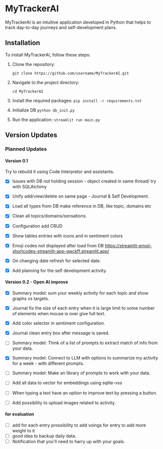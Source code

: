 # MyTrackerAI

MyTrackerAI is an intuitive application developed in Python that helps to track day-to-day journeys and self-development plans. 

## Installation

To install MyTrackerAI, follow these steps:

1. Clone the repository: 
   
   `git clone https://github.com/username/MyTrackerAI.git`

2. Navigate to the project directory: 

   `cd MyTrackerAI`

3. Install the required packages: 
   `pip install -r requirements.txt`

4. Initialize DB
   `python db_init.py`

5. Run the application: 
   `streamlit run main.py`

## Version Updates

### Planned Updates

#### Version 0.1
Try to rebuild it using Code Interpretor and assistants. 
- [X] Issues with DB not holding session - object created in same thread/ try with SQLAlchimy
- [X] Unify add/view/delete on same page - Journal & Self Development. 
- [X] Load all types from DB make reference in DB, like topic, domains etc
- [X] Clean all topics/domains/sensations. 
- [X] Configuration add CRUD
- [X] Show tables entries with icons and in sentiment colors
- [X] Emoji codes not displayed after load from DB https://streamlit-emoji-shortcodes-streamlit-app-gwckff.streamlit.app/
- [X] On changing date refresh for selected date. 
- [X] Add planning for the self development activity.



#### Version 0.2 - Open AI improve 
- [X] Summary model: sum your weekly activity for each topic and show graphs vs targets.
- [X] Journal fix the size of each entry when it is large limit to some number of elements when mouse is over give full text.
- [X] Add color selector in sentiment configuration.
- [X] Journal clean entry box after message is saved.
- [ ] Summary model: Think of a list of prompts to extract match of info from your data. 
- [X] Summary model: Connect to LLM with options to summarize my activity for a week - with different prompts.
- [ ] Summary model: Make an library of prompts to work with your data.
- [ ] Add all data to vector for embeddings using sqlite-vss
- [ ] When typing a text have an option to improve text by pressing a button.
- [ ] Add possibility to upload images related to activity. 


#### for evaluation 
- [ ] add for each entry prossibility to add voings for entry to add more weight to it
- [ ] good idea to backup daily data. 
- [ ] Notification that you'll need to harry up with your goals.